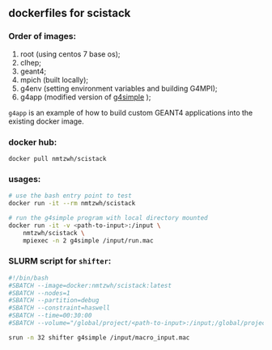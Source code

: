## dockerfiles for scistack 

### Order of images:

1. root (using centos 7 base os);
2. clhep;
3. geant4;
4. mpich (built locally);
5. g4env (setting environment variables and building G4MPI);
6. g4app (modified version of [g4simple](https://github.com/legend-exp/g4simple) );

`g4app` is an example of how to build custom GEANT4 applications into the existing docker image. 

### docker hub:

`docker pull nmtzwh/scistack`

### usages:

```bash
# use the bash entry point to test
docker run -it --rm nmtzwh/scistack

# run the g4simple program with local directory mounted
docker run -it -v <path-to-input>:/input \
    nmtzwh/scistack \
    mpiexec -n 2 g4simple /input/run.mac

```

### SLURM script for `shifter`:

```bash
#!/bin/bash
#SBATCH --image=docker:nmtzwh/scistack:latest
#SBATCH --nodes=1
#SBATCH --partition=debug
#SBATCH --constraint=haswell
#SBATCH --time=00:30:00
#SBATCH --volume="/global/project/<path-to-input>:/input;/global/project/<path-to-output>:/output"

srun -n 32 shifter g4simple /input/macro_input.mac
```


